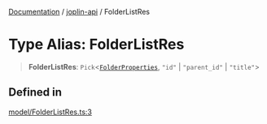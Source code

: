 [Documentation](../../packages.md) / [joplin-api](../index.md) / FolderListRes

# Type Alias: FolderListRes

> **FolderListRes**: `Pick`\<[`FolderProperties`](../interfaces/FolderProperties.md), `"id"` \| `"parent_id"` \| `"title"`\>

## Defined in

[model/FolderListRes.ts:3](https://github.com/rxliuli/joplin-utils/blob/a3a4c55f9104da0aa8b36da1259d082b810b3d68/packages/joplin-api/src/model/FolderListRes.ts#L3)
